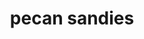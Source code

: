 ---
id: 5c17c5cb012bea0014b971a4
servings: 5 dozen
notes: '2 each:  239 calories
 18g fat (8g saturated fat)
 33mg cholesterol
 124mg sodium
 18g carbohydrate (4g sugars
 1g fiber)
 3g protein.'
directions: 'preheat oven to 300°. in a large bowl
 cream butter and sugar. add water and vanilla; mix well. gradually add flour; fold in pecans.
roll dough into 1-in. balls. place on ungreased baking sheets and flatten with fingers.
bake 20-25 minutes or until bottom edges are golden brown. cool on a wire rack. when cool
 dust with confectioners sugar.'
ingredients: '2 cups butter
 softened
1 cup confectioners sugar
2 tablespoons water
4 teaspoons vanilla extract
4 cups all-purpose flour
2 cups chopped pecans
additional confectioners sugar'
rating: 5
ease: easy

category: dessert
href: 'https: //www.tasteofhome.com/recipes/pecan-sandies-cookies/'
totalTime: 40 minutes
cookTime: 20 minutes
prepTime: 20 minutes
title: pecan sandies
path: /pecan-sandies
---